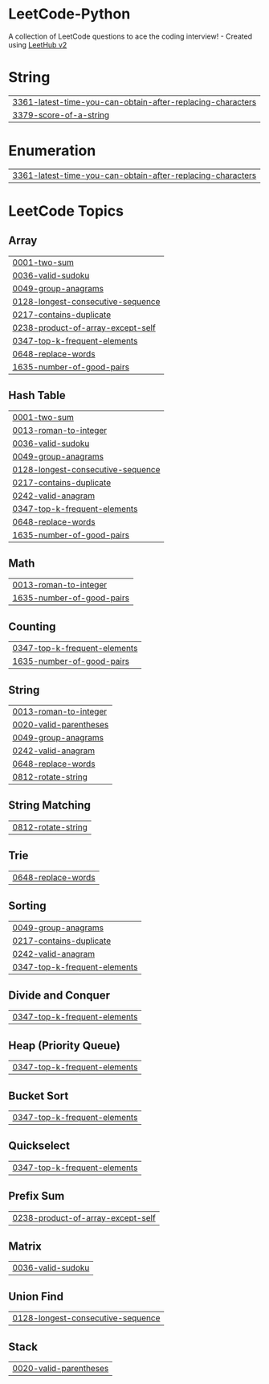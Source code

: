 # LeetCode-Python
A collection of LeetCode questions to ace the coding interview! - Created using [LeetHub v2](https://github.com/arunbhardwaj/LeetHub-2.0)


# String
|  |
| ------- |
| [3361-latest-time-you-can-obtain-after-replacing-characters](https://github.com/virushere/LeetCode-Python/tree/master/3361-latest-time-you-can-obtain-after-replacing-characters) |
| [3379-score-of-a-string](https://github.com/virushere/LeetCode-Python/tree/master/3379-score-of-a-string) |
# Enumeration
|  |
| ------- |
| [3361-latest-time-you-can-obtain-after-replacing-characters](https://github.com/virushere/LeetCode-Python/tree/master/3361-latest-time-you-can-obtain-after-replacing-characters) |
<!---LeetCode Topics Start-->
# LeetCode Topics
## Array
|  |
| ------- |
| [0001-two-sum](https://github.com/virushere/LeetCode-Python/tree/master/0001-two-sum) |
| [0036-valid-sudoku](https://github.com/virushere/LeetCode-Python/tree/master/0036-valid-sudoku) |
| [0049-group-anagrams](https://github.com/virushere/LeetCode-Python/tree/master/0049-group-anagrams) |
| [0128-longest-consecutive-sequence](https://github.com/virushere/LeetCode-Python/tree/master/0128-longest-consecutive-sequence) |
| [0217-contains-duplicate](https://github.com/virushere/LeetCode-Python/tree/master/0217-contains-duplicate) |
| [0238-product-of-array-except-self](https://github.com/virushere/LeetCode-Python/tree/master/0238-product-of-array-except-self) |
| [0347-top-k-frequent-elements](https://github.com/virushere/LeetCode-Python/tree/master/0347-top-k-frequent-elements) |
| [0648-replace-words](https://github.com/virushere/LeetCode-Python/tree/master/0648-replace-words) |
| [1635-number-of-good-pairs](https://github.com/virushere/LeetCode-Python/tree/master/1635-number-of-good-pairs) |
## Hash Table
|  |
| ------- |
| [0001-two-sum](https://github.com/virushere/LeetCode-Python/tree/master/0001-two-sum) |
| [0013-roman-to-integer](https://github.com/virushere/LeetCode-Python/tree/master/0013-roman-to-integer) |
| [0036-valid-sudoku](https://github.com/virushere/LeetCode-Python/tree/master/0036-valid-sudoku) |
| [0049-group-anagrams](https://github.com/virushere/LeetCode-Python/tree/master/0049-group-anagrams) |
| [0128-longest-consecutive-sequence](https://github.com/virushere/LeetCode-Python/tree/master/0128-longest-consecutive-sequence) |
| [0217-contains-duplicate](https://github.com/virushere/LeetCode-Python/tree/master/0217-contains-duplicate) |
| [0242-valid-anagram](https://github.com/virushere/LeetCode-Python/tree/master/0242-valid-anagram) |
| [0347-top-k-frequent-elements](https://github.com/virushere/LeetCode-Python/tree/master/0347-top-k-frequent-elements) |
| [0648-replace-words](https://github.com/virushere/LeetCode-Python/tree/master/0648-replace-words) |
| [1635-number-of-good-pairs](https://github.com/virushere/LeetCode-Python/tree/master/1635-number-of-good-pairs) |
## Math
|  |
| ------- |
| [0013-roman-to-integer](https://github.com/virushere/LeetCode-Python/tree/master/0013-roman-to-integer) |
| [1635-number-of-good-pairs](https://github.com/virushere/LeetCode-Python/tree/master/1635-number-of-good-pairs) |
## Counting
|  |
| ------- |
| [0347-top-k-frequent-elements](https://github.com/virushere/LeetCode-Python/tree/master/0347-top-k-frequent-elements) |
| [1635-number-of-good-pairs](https://github.com/virushere/LeetCode-Python/tree/master/1635-number-of-good-pairs) |
## String
|  |
| ------- |
| [0013-roman-to-integer](https://github.com/virushere/LeetCode-Python/tree/master/0013-roman-to-integer) |
| [0020-valid-parentheses](https://github.com/virushere/LeetCode-Python/tree/master/0020-valid-parentheses) |
| [0049-group-anagrams](https://github.com/virushere/LeetCode-Python/tree/master/0049-group-anagrams) |
| [0242-valid-anagram](https://github.com/virushere/LeetCode-Python/tree/master/0242-valid-anagram) |
| [0648-replace-words](https://github.com/virushere/LeetCode-Python/tree/master/0648-replace-words) |
| [0812-rotate-string](https://github.com/virushere/LeetCode-Python/tree/master/0812-rotate-string) |
## String Matching
|  |
| ------- |
| [0812-rotate-string](https://github.com/virushere/LeetCode-Python/tree/master/0812-rotate-string) |
## Trie
|  |
| ------- |
| [0648-replace-words](https://github.com/virushere/LeetCode-Python/tree/master/0648-replace-words) |
## Sorting
|  |
| ------- |
| [0049-group-anagrams](https://github.com/virushere/LeetCode-Python/tree/master/0049-group-anagrams) |
| [0217-contains-duplicate](https://github.com/virushere/LeetCode-Python/tree/master/0217-contains-duplicate) |
| [0242-valid-anagram](https://github.com/virushere/LeetCode-Python/tree/master/0242-valid-anagram) |
| [0347-top-k-frequent-elements](https://github.com/virushere/LeetCode-Python/tree/master/0347-top-k-frequent-elements) |
## Divide and Conquer
|  |
| ------- |
| [0347-top-k-frequent-elements](https://github.com/virushere/LeetCode-Python/tree/master/0347-top-k-frequent-elements) |
## Heap (Priority Queue)
|  |
| ------- |
| [0347-top-k-frequent-elements](https://github.com/virushere/LeetCode-Python/tree/master/0347-top-k-frequent-elements) |
## Bucket Sort
|  |
| ------- |
| [0347-top-k-frequent-elements](https://github.com/virushere/LeetCode-Python/tree/master/0347-top-k-frequent-elements) |
## Quickselect
|  |
| ------- |
| [0347-top-k-frequent-elements](https://github.com/virushere/LeetCode-Python/tree/master/0347-top-k-frequent-elements) |
## Prefix Sum
|  |
| ------- |
| [0238-product-of-array-except-self](https://github.com/virushere/LeetCode-Python/tree/master/0238-product-of-array-except-self) |
## Matrix
|  |
| ------- |
| [0036-valid-sudoku](https://github.com/virushere/LeetCode-Python/tree/master/0036-valid-sudoku) |
## Union Find
|  |
| ------- |
| [0128-longest-consecutive-sequence](https://github.com/virushere/LeetCode-Python/tree/master/0128-longest-consecutive-sequence) |
## Stack
|  |
| ------- |
| [0020-valid-parentheses](https://github.com/virushere/LeetCode-Python/tree/master/0020-valid-parentheses) |
<!---LeetCode Topics End-->